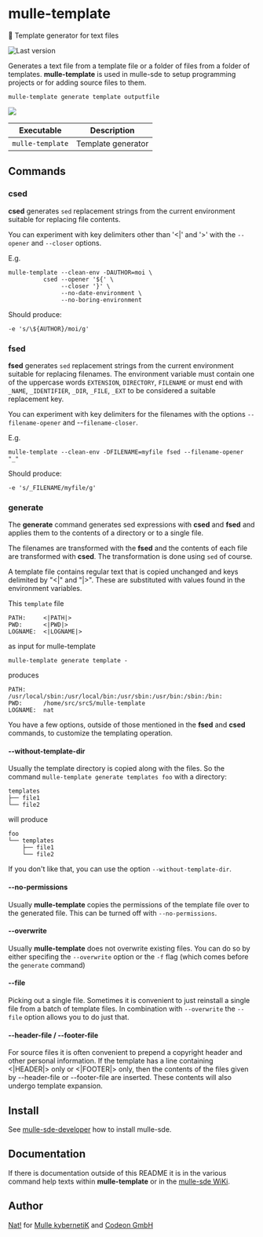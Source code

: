 # mulle-template

🕋 Template generator for text files

![Last version](https://img.shields.io/github/tag/mulle-template/mulle-template.svg)

Generates a text file from a template file or a folder of files from a folder
of templates. **mulle-template** is used in mulle-sde to setup programming
projects or for adding source files to them.


```
mulle-template generate template outputfile
```


![](dox/mulle-template-overview.png)

Executable       | Description
-----------------|--------------------------------
`mulle-template` | Template generator



## Commands


### csed

**csed** generates `sed` replacement strings from the current environment
suitable for replacing file contents.

You can experiment with key delimiters other than '<|' and '>' with the
`--opener` and `--closer` options.

E.g.

```
mulle-template --clean-env -DAUTHOR=moi \
          csed --opener '${' \
               --closer '}' \
               --no-date-environment \
               --no-boring-environment
```

Should produce:

```
-e 's/\${AUTHOR}/moi/g'
```

### fsed

**fsed** generates `sed` replacement strings from the current environment
suitable for replacing filenames. The environment variable must contain one of
the uppercase words `EXTENSION`, `DIRECTORY`, `FILENAME` or must end with
`_NAME`, `_IDENTIFIER`, `_DIR`, `_FILE`, `_EXT` to be considered a suitable
replacement key.

You can experiment with key delimiters for the filenames with the options
`--filename-opener` and --`filename-closer`.

E.g.

```
mulle-template --clean-env -DFILENAME=myfile fsed --filename-opener "_"
```

Should produce:

```
-e 's/_FILENAME/myfile/g'
```

### generate

The **generate** command generates sed expressions with **csed** and
**fsed** and applies them to the contents of a directory or to a single file.

The filenames are transformed with the **fsed** and the contents of each
file are transformed with **csed**. The transformation is done using `sed`
of course.

A template file contains regular text that is copied unchanged and keys
delimited by "<|" and "|>". These are substituted with values found in the
environment variables.

This `template` file

```
PATH:     <|PATH|>
PWD:      <|PWD|>
LOGNAME:  <|LOGNAME|>
```

as input for mulle-template

```
mulle-template generate template -
```

produces

```
PATH:     /usr/local/sbin:/usr/local/bin:/usr/sbin:/usr/bin:/sbin:/bin:
PWD:      /home/src/srcS/mulle-template
LOGNAME:  nat
```

You have a few options, outside of those mentioned in the **fsed** and **csed**
commands, to customize the templating operation.

#### --without-template-dir

Usually the template directory is copied along with the files. So the command
`mulle-template generate templates foo`  with a directory:

```
templates
├── file1
└── file2
```

will produce

```
foo
└── templates
    ├── file1
    └── file2
```

If you don't like that, you can use the option `--without-template-dir`.

#### --no-permissions

Usually **mulle-template** copies the permissions of the template file over
to the generated file. This can be turned off with `--no-permissions`.

#### --overwrite

Usually **mulle-template** does not overwrite existing files. You can do so
by either specifing the `--overwrite` option or the `-f` flag (which comes
before the `generate` command)

#### --file

Picking out a single file. Sometimes it is convenient to just reinstall a
single file from a batch of template files. In combination with
`--overwrite` the `--file` option allows you to do just that.

#### --header-file / --footer-file

For source files it is often convenient to prepend a copyright header and
other personal information. If the template has a line containing
<|HEADER|> only or <|FOOTER|> only, then the contents of the files given by
--header-file or --footer-file are inserted. These contents will also undergo
template expansion.


## Install

See [mulle-sde-developer](//github.com/mulle-sde/mulle-sde-developer) how
to install mulle-sde.


## Documentation

If there is documentation outside of this README it is in the various
command help texts within **mulle-template** or in the
[mulle-sde WiKi](//github.com/mulle-sde/mulle-sde/wiki).


## Author

[Nat!](//www.mulle-kybernetik.com/weblog) for
[Mulle kybernetiK](//www.mulle-kybernetik.com) and
[Codeon GmbH](//www.codeon.de)

